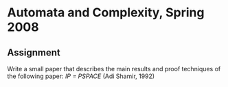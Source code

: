 # Automata and Complexity, Spring 2008

## Assignment

Write a small paper that describes the main results and proof techniques of the
following paper: _IP = PSPACE_ (Adi Shamir, 1992)

